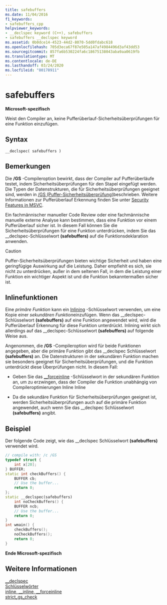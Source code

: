 ```yaml
---
title: safebuffers
ms.date: 11/04/2016
f1_keywords:
- safebuffers_cpp
helpviewer_keywords:
- __declspec keyword (C++), safebuffers
- safebuffers __declspec keyword
ms.assetid: 0b0dce14-4523-44d2-8070-5dd0fdabc618
ms.openlocfilehash: 705d3eca67f87e505a147af4984496d3af43dd53
ms.sourcegitcommit: 857fa6b530224fa6c18675138043aba9aa0619fb
ms.translationtype: MT
ms.contentlocale: de-DE
ms.lasthandoff: 03/24/2020
ms.locfileid: "80178911"
---
```

# <a name="safebuffers"></a>safebuffers

**Microsoft-spezifisch**

Weist den Compiler an, keine Pufferüberlauf-Sicherheitsüberprüfungen für eine Funktion einzufügen.

## <a name="syntax"></a>Syntax

```
__declspec( safebuffers )
```

## <a name="remarks"></a>Bemerkungen

Die **/GS** -Compileroption bewirkt, dass der Compiler auf Pufferüberläufe testet, indem Sicherheitsüberprüfungen für den Stapel eingefügt werden. Die Typen der Datenstrukturen, die für Sicherheitsüberprüfungen geeignet sind, werden in [/GS (Puffer-Sicherheitsüberprüfung)](../build/reference/gs-buffer-security-check.md)beschrieben. Weitere Informationen zur Pufferüberlauf Erkennung finden Sie unter [Security Features in MSVC](https://blogs.msdn.microsoft.com/vcblog/2017/06/28/security-features-in-microsoft-visual-c/).

Ein fachmännischer manueller Code Review oder eine fachmännische manuelle externe Analyse kann bestimmen, dass eine Funktion vor einem Pufferüberlauf sicher ist. In diesem Fall können Sie die Sicherheitsüberprüfungen für eine Funktion unterdrücken, indem Sie das __declspec-Schlüsselwort **(safebuffers)** auf die Funktionsdeklaration anwenden.

> [!CAUTION]
>  Puffer-Sicherheitsüberprüfungen bieten wichtige Sicherheit und haben eine geringfügige Auswirkung auf die Leistung. Daher empfiehlt es sich, sie nicht zu unterdrücken, außer in dem seltenen Fall, in dem die Leistung einer Funktion ein wichtiger Aspekt ist und die Funktion bekanntermaßen sicher ist.

## <a name="inline-functions"></a>Inlinefunktionen

Eine *primäre Funktion* kann ein [Inlining](inline-functions-cpp.md) -Schlüsselwort verwenden, um eine Kopie einer *sekundären Funktion*einzufügen. Wenn das __declspec-Schlüsselwort **(safebuffers)** auf eine Funktion angewendet wird, wird die Pufferüberlauf Erkennung für diese Funktion unterdrückt. Inlining wirkt sich allerdings auf das __declspec-Schlüsselwort **(safebuffers)** auf folgende Weise aus.

Angenommen, die **/GS** -Compileroption wird für beide Funktionen angegeben, aber die primäre Funktion gibt das __declspec Schlüsselwort **(safebuffers)** an. Die Datenstrukturen in der sekundären Funktion machen sie besonders geeignet für Sicherheitsüberprüfungen, und die Funktion unterdrückt diese Überprüfungen nicht. In diesem Fall:

- Geben Sie das [__forceinline](inline-functions-cpp.md) -Schlüsselwort in der sekundären Funktion an, um zu erzwingen, dass der Compiler die Funktion unabhängig von Compileroptimierungen Inline Inline

- Da die sekundäre Funktion für Sicherheitsüberprüfungen geeignet ist, werden Sicherheitsüberprüfungen auch auf die primäre Funktion angewendet, auch wenn Sie das __declspec Schlüsselwort **(safebuffers)** angibt.

## <a name="example"></a>Beispiel

Der folgende Code zeigt, wie das __declspec Schlüsselwort **(safebuffers)** verwendet wird.

```cpp
// compile with: /c /GS
typedef struct {
    int x[20];
} BUFFER;
static int checkBuffers() {
    BUFFER cb;
    // Use the buffer...
    return 0;
};
static __declspec(safebuffers)
    int noCheckBuffers() {
    BUFFER ncb;
    // Use the buffer...
    return 0;
}
int wmain() {
    checkBuffers();
    noCheckBuffers();
    return 0;
}
```

**Ende Microsoft-spezifisch**

## <a name="see-also"></a>Weitere Informationen

[__declspec](../cpp/declspec.md)<br/>
[Schlüsselwörter](../cpp/keywords-cpp.md)<br/>
[inline, __inline, \__forceinline](inline-functions-cpp.md)<br/>
[strict_gs_check](../preprocessor/strict-gs-check.md)
